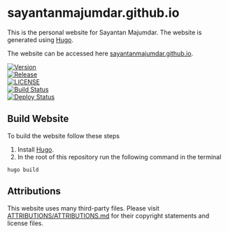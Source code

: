 # sayantanmajumdar.github.io

This is the personal website for Sayantan Majumdar. The website is generated 
using [Hugo](https://gohugo.io/).

The website can be accessed here 
[sayantanmajumdar.github.io](https://sayantanmajumdar.github.io/). 

[![Version](https://img.shields.io/badge/version-0.1.0-blue)](https://github.com/SayantanMajumdar/sayantanmajumdar.github.io/releases/tag/v0.1.0)  
[![Release](https://img.shields.io/github/v/release/SayantanMajumdar/sayantanmajumdar.github.io?color=blue)](https://github.com/SayantanMajumdar/sayantanmajumdar.github.io/releases)  
[![LICENSE](https://img.shields.io/github/license/SayantanMajumdar/sayantanmajumdar.github.io)](/LICENSE)  
[![Build Status](https://github.com/SayantanMajumdar/sayantanmajumdar.github.io/actions/workflows/test-website.yaml/badge.svg)](https://github.com/SayantanMajumdar/sayantanmajumdar.github.io/actions/workflows/test-website.yaml)  
[![Deploy Status](https://github.com/SayantanMajumdar/sayantanmajumdar.github.io/actions/workflows/deploy-website.yaml/badge.svg)](https://github.com/SayantanMajumdar/sayantanmajumdar.github.io/actions/workflows/deploy-website.yaml)  

## Build Website

To build the website follow these steps
1. Install [Hugo](https://gohugo.io/).
2. In the root of this repository run the following command in the terminal 
```shell
hugo build
```

## Attributions

This website uses many third-party files. Please visit 
[ATTRIBUTIONS/ATTRIBUTIONS.md](/ATTRIBUTIONS/ATTRIBUTIONS.md) for their 
copyright statements and license files.
